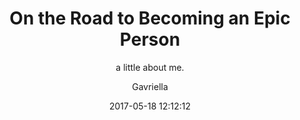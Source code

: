 ---
title:  "On the Road to Becoming an Epic Person"
subtitle: "a little about me."
author: "Gavriella"
avatar: "img/myAvatar.png"
image: "img/IMG_1310.jpg"
date:   2017-05-18 12:12:12
---